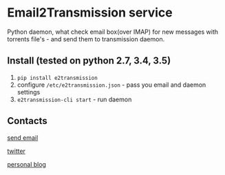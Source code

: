 # Email2Transmission service

Python daemon, what check email box(over IMAP) for new messages with torrents file's - and send them to transmission daemon.

## Install (tested on python 2.7, 3.4, 3.5)

1. `pip install e2transmission`
2. configure `/etc/e2transmission.json` - pass you email and daemon settings
3. `e2transmission-cli start` - run daemon

## Contacts
[send email][email]

[twitter][twitter]

[personal blog][blog]

[twitter]: https://twitter.com/harlov
[blog]: https://blog.harlov.com
[email]: mailto:nikita@harlov.com
